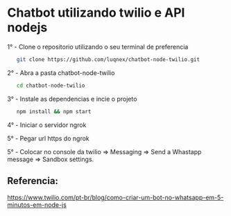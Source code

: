 # Chatbot utilizando twilio e API nodejs

<p>1° - Clone o repositorio utilizando o seu terminal de preferencia</p>

```bash
   git clone https://github.com/luqnex/chatbot-node-twilio.git
```

<p>2° - Abra a pasta chatbot-node-twilio</p>

```bash
   cd chatbot-node-twilio
```

<p>3° - Instale as dependencias e incie o projeto</p>

```bash
   npm install && npm start
```

<p>4° - Iniciar o servidor ngrok</p>

<p>5° - Pegar url https do ngrok</p>

<p>5° - Colocar no console da twilio => Messaging => Send a Whastapp message => Sandbox settings.</p>

## Referencia:

<a href="https://www.twilio.com/pt-br/blog/como-criar-um-bot-no-whatsapp-em-5-minutos-em-node-js" target="_blank">https://www.twilio.com/pt-br/blog/como-criar-um-bot-no-whatsapp-em-5-minutos-em-node-js</a>
